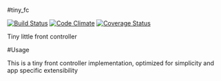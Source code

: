#tiny_fc

[![Build Status](http://img.shields.io/travis/developwithpassion/tiny_fc.svg)][travis]
[![Code Climate](http://img.shields.io/codeclimate/github/developwithpassion/tiny_fc.svg)][codeclimate]
[![Coverage Status](http://img.shields.io/coveralls/developwithpassion/tiny_fc.svg)][coveralls]

[travis]: https://travis-ci.org/developwithpassion/tiny_fc
[codeclimate]: https://codeclimate.com/github/developwithpassion/tiny_fc
[coveralls]: https://coveralls.io/r/developwithpassion/tiny_fc

Tiny little front controller

#Usage

This is a tiny front controller implementation, optimized for simplicity and app specific extensibility
